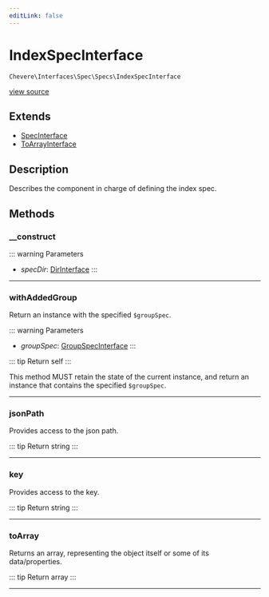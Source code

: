 ```yaml
---
editLink: false
---
```


# IndexSpecInterface

`Chevere\Interfaces\Spec\Specs\IndexSpecInterface`

[view source](https://github.com/chevere/chevere/blob/main/src/Chevere/Interfaces/Spec/Specs/IndexSpecInterface.php)

## Extends

- [SpecInterface](../SpecInterface.md)
- [ToArrayInterface](../../Common/ToArrayInterface.md)

## Description

Describes the component in charge of defining the index spec.

## Methods

### __construct

::: warning Parameters
- *specDir*: [DirInterface](../../Filesystem/DirInterface.md)
:::

---

### withAddedGroup

Return an instance with the specified `$groupSpec`.

::: warning Parameters
- *groupSpec*: [GroupSpecInterface](./GroupSpecInterface.md)
:::

::: tip Return
self
:::

This method MUST retain the state of the current instance, and return
an instance that contains the specified `$groupSpec`.

---

### jsonPath

Provides access to the json path.

::: tip Return
string
:::

---

### key

Provides access to the key.

::: tip Return
string
:::

---

### toArray

Returns an array, representing the object itself or some of its data/properties.

::: tip Return
array
:::

---
